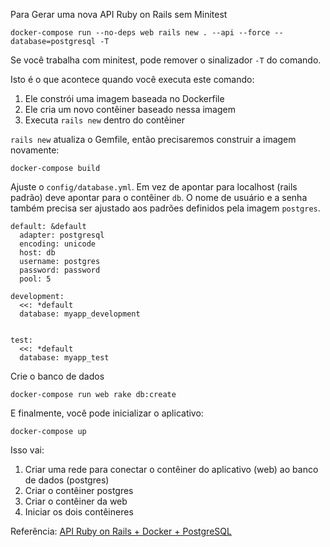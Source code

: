 Para Gerar uma nova API Ruby on Rails sem Minitest
```shell
docker-compose run --no-deps web rails new . --api --force --database=postgresql -T
```

Se você trabalha com minitest, pode remover o sinalizador `-T` do comando.

Isto é o que acontece quando você executa este comando:

1. Ele constrói uma imagem baseada no Dockerfile
2. Ele cria um novo contêiner baseado nessa imagem
3. Executa `rails new` dentro do contêiner

`rails new` atualiza o Gemfile, então precisaremos construir a imagem novamente:

```shell
docker-compose build
```

Ajuste o `config/database.yml`. Em vez de apontar para localhost (rails
padrão) deve apontar para o contêiner `db`. O nome de usuário e a senha também
precisa ser ajustado aos padrões definidos pela imagem `postgres`.

```
default: &default
  adapter: postgresql
  encoding: unicode
  host: db
  username: postgres
  password: password
  pool: 5

development:
  <<: *default
  database: myapp_development


test:
  <<: *default
  database: myapp_test
```

Crie o banco de dados
```shell
docker-compose run web rake db:create
```

E finalmente, você pode inicializar o aplicativo:

```shell
docker-compose up
```

Isso vai:

1. Criar uma rede para conectar o contêiner do aplicativo (web) ao banco de dados (postgres)
2. Criar o contêiner postgres
3. Criar o contêiner da web
4. Iniciar os dois contêineres

Referência: [API Ruby on Rails + Docker + PostgreSQL](https://docs.docker.com/samples/rails/)

